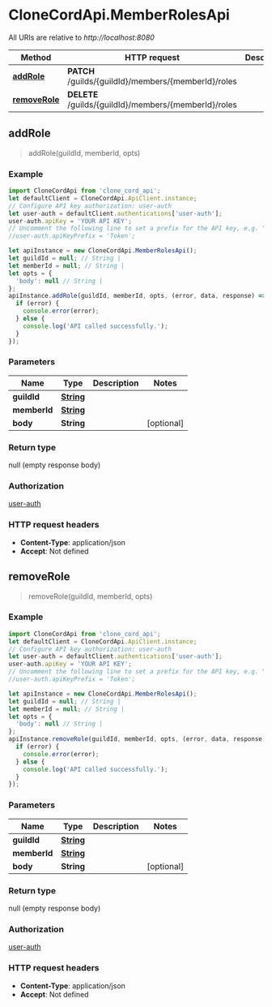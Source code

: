 # CloneCordApi.MemberRolesApi

All URIs are relative to *http://localhost:8080*

Method | HTTP request | Description
------------- | ------------- | -------------
[**addRole**](MemberRolesApi.md#addRole) | **PATCH** /guilds/{guildId}/members/{memberId}/roles | 
[**removeRole**](MemberRolesApi.md#removeRole) | **DELETE** /guilds/{guildId}/members/{memberId}/roles | 



## addRole

> addRole(guildId, memberId, opts)



### Example

```javascript
import CloneCordApi from 'clone_cord_api';
let defaultClient = CloneCordApi.ApiClient.instance;
// Configure API key authorization: user-auth
let user-auth = defaultClient.authentications['user-auth'];
user-auth.apiKey = 'YOUR API KEY';
// Uncomment the following line to set a prefix for the API key, e.g. "Token" (defaults to null)
//user-auth.apiKeyPrefix = 'Token';

let apiInstance = new CloneCordApi.MemberRolesApi();
let guildId = null; // String | 
let memberId = null; // String | 
let opts = {
  'body': null // String | 
};
apiInstance.addRole(guildId, memberId, opts, (error, data, response) => {
  if (error) {
    console.error(error);
  } else {
    console.log('API called successfully.');
  }
});
```

### Parameters


Name | Type | Description  | Notes
------------- | ------------- | ------------- | -------------
 **guildId** | [**String**](.md)|  | 
 **memberId** | [**String**](.md)|  | 
 **body** | **String**|  | [optional] 

### Return type

null (empty response body)

### Authorization

[user-auth](../README.md#user-auth)

### HTTP request headers

- **Content-Type**: application/json
- **Accept**: Not defined


## removeRole

> removeRole(guildId, memberId, opts)



### Example

```javascript
import CloneCordApi from 'clone_cord_api';
let defaultClient = CloneCordApi.ApiClient.instance;
// Configure API key authorization: user-auth
let user-auth = defaultClient.authentications['user-auth'];
user-auth.apiKey = 'YOUR API KEY';
// Uncomment the following line to set a prefix for the API key, e.g. "Token" (defaults to null)
//user-auth.apiKeyPrefix = 'Token';

let apiInstance = new CloneCordApi.MemberRolesApi();
let guildId = null; // String | 
let memberId = null; // String | 
let opts = {
  'body': null // String | 
};
apiInstance.removeRole(guildId, memberId, opts, (error, data, response) => {
  if (error) {
    console.error(error);
  } else {
    console.log('API called successfully.');
  }
});
```

### Parameters


Name | Type | Description  | Notes
------------- | ------------- | ------------- | -------------
 **guildId** | [**String**](.md)|  | 
 **memberId** | [**String**](.md)|  | 
 **body** | **String**|  | [optional] 

### Return type

null (empty response body)

### Authorization

[user-auth](../README.md#user-auth)

### HTTP request headers

- **Content-Type**: application/json
- **Accept**: Not defined

